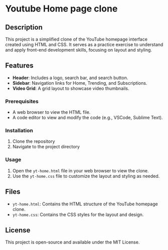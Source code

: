 # Youtube Home page clone

## Description

This project is a simplified clone of the YouTube homepage interface created using HTML and CSS. It serves as a practice exercise to understand and apply front-end development skills, focusing on layout and styling.

## Features

- **Header**: Includes a logo, search bar, and search button.
- **Sidebar**: Navigation links for Home, Trending, and Subscriptions.
- **Video Grid**: A grid layout to showcase video thumbnails.

 

### Prerequisites

- A web browser to view the HTML file.
- A code editor to view and modify the code (e.g., VSCode, Sublime Text).

### Installation

1. Clone the repository 
2. Navigate to the project directory 

### Usage

1. Open the `yt-home.html` file in your web browser to view the clone.
2. Use the `yt-home.css` file to customize the layout and styling as needed.

## Files

- `yt-home.html`: Contains the HTML structure of the YouTube homepage clone.
- `yt-home.css`: Contains the CSS styles for the layout and design.

## License

This project is open-source and available under the MIT License.
